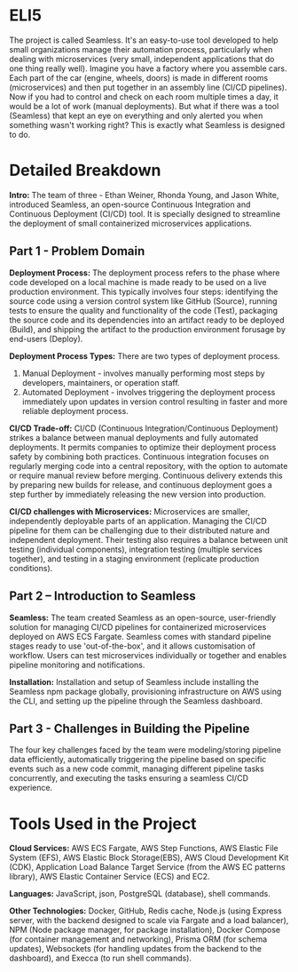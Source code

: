 # ELI5

The project is called Seamless. It's an easy-to-use tool developed to help small organizations manage their automation process, particularly when dealing with microservices (very small, independent applications that do one thing really well). Imagine you have a factory where you assemble cars. Each part of the car (engine, wheels, doors) is made in different rooms (microservices) and then put together in an assembly line (CI/CD pipelines). Now if you had to control and check on each room multiple times a day, it would be a lot of work (manual deployments). But what if there was a tool (Seamless) that kept an eye on everything and only alerted you when something wasn't working right? This is exactly what Seamless is designed to do.

# Detailed Breakdown

**Intro:** The team of three - Ethan Weiner, Rhonda Young, and Jason White, introduced Seamless, an open-source Continuous Integration and Continuous Deployment (CI/CD) tool. It is specially designed to streamline the deployment of small containerized microservices applications. 

## Part 1 - Problem Domain

**Deployment Process:** The deployment process refers to the phase where code developed on a local machine is made ready to be used on a live production environment. This typically involves four steps: identifying the source code using a version control system like GitHub (Source), running tests to ensure the quality and functionality of the code (Test),  packaging the source code and its dependencies into an artifact ready to be deployed (Build), and shipping the artifact to the production environment forusage by end-users (Deploy). 

**Deployment Process Types:** There are two types of deployment process. 

1. Manual Deployment - involves manually performing most steps by developers, maintainers, or operation staff.
2. Automated Deployment - involves triggering the deployment process immediately upon updates in version control resulting in faster and more reliable deployment process.

**CI/CD Trade-off:** CI/CD (Continuous Integration/Continuous Deployment) strikes a balance between manual deployments and fully automated deployments. It permits companies to optimize their deployment process safety by combining both practices. Continuous integration focuses on regularly merging code into a central repository, with the option to automate or require manual review before merging. Continuous delivery extends this by preparing new builds for release, and continuous deployment goes a step further by immediately releasing the new version into production.

**CI/CD challenges with Microservices:** Microservices are smaller, independently deployable parts of an application. Managing the CI/CD pipeline for them can be challenging due to their distributed nature and independent deployment. Their testing also requires a balance between unit testing (individual components), integration testing (multiple services together), and testing in a staging environment (replicate production conditions).

## Part 2 – Introduction to Seamless

**Seamless:** The team created Seamless as an open-source, user-friendly solution for managing CI/CD pipelines for containerized microservices deployed on AWS ECS Fargate. Seamless comes with standard pipeline stages ready to use 'out-of-the-box', and it allows customisation of workflow. Users can test microservices individually or together and enables pipeline monitoring and notifications. 

**Installation:** Installation and setup of Seamless include installing the Seamless npm package globally, provisioning infrastructure on AWS using the CLI, and setting up the pipeline through the Seamless dashboard.

## Part 3 - Challenges in Building the Pipeline

The four key challenges faced by the team were modeling/storing pipeline data efficiently, automatically triggering the pipeline based on specific events such as a new code commit, managing different pipeline tasks concurrently, and executing the tasks ensuring a seamless CI/CD experience.

# Tools Used in the Project

**Cloud Services:** AWS ECS Fargate, AWS Step Functions, AWS Elastic File System (EFS), AWS Elastic Block Storage(EBS), AWS Cloud Development Kit (CDK), Application Load Balance Target Service (from the AWS EC patterns library), AWS Elastic Container Service (ECS) and EC2.

**Languages:** JavaScript, json, PostgreSQL (database), shell commands.

**Other Technologies:** Docker, GitHub, Redis cache, Node.js (using Express server, with the backend designed to scale via Fargate and a load balancer), NPM (Node package manager, for package installation), Docker Compose (for container management and networking), Prisma ORM (for schema updates), Websockets (for handling updates from the backend to the dashboard), and Execca (to run shell commands).